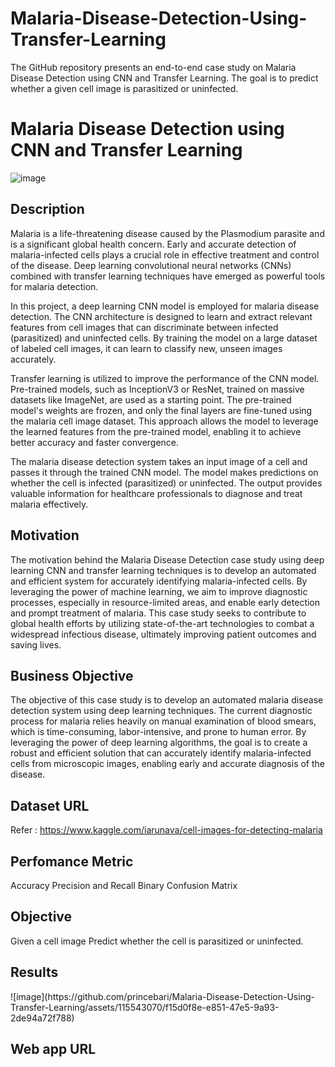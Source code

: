 # Malaria-Disease-Detection-Using-Transfer-Learning
The GitHub repository presents an end-to-end case study on Malaria Disease Detection using CNN and Transfer Learning. The goal is to predict whether a given cell image is parasitized or uninfected.

<h1>Malaria Disease Detection using CNN and Transfer Learning</h1>


![image](https://github.com/princebari/Malaria-Disease-Detection-Using-Transfer-Learning/assets/115543070/117e7863-2f5a-4421-9366-8d3b059a1ed7)


<h2> Description </h2>
Malaria is a life-threatening disease caused by the Plasmodium parasite and is a significant global health concern. Early and accurate detection of malaria-infected cells plays a crucial role in effective treatment and control of the disease. Deep learning convolutional neural networks (CNNs) combined with transfer learning techniques have emerged as powerful tools for malaria detection.

In this project, a deep learning CNN model is employed for malaria disease detection. The CNN architecture is designed to learn and extract relevant features from cell images that can discriminate between infected (parasitized) and uninfected cells. By training the model on a large dataset of labeled cell images, it can learn to classify new, unseen images accurately.

Transfer learning is utilized to improve the performance of the CNN model. Pre-trained models, such as InceptionV3 or ResNet, trained on massive datasets like ImageNet, are used as a starting point. The pre-trained model's weights are frozen, and only the final layers are fine-tuned using the malaria cell image dataset. This approach allows the model to leverage the learned features from the pre-trained model, enabling it to achieve better accuracy and faster convergence.

The malaria disease detection system takes an input image of a cell and passes it through the trained CNN model. The model makes predictions on whether the cell is infected (parasitized) or uninfected. The output provides valuable information for healthcare professionals to diagnose and treat malaria effectively.

<h2>Motivation</h2>
The motivation behind the Malaria Disease Detection case study using deep learning CNN and transfer learning techniques is to develop an automated and efficient system for accurately identifying malaria-infected cells. By leveraging the power of machine learning, we aim to improve diagnostic processes, especially in resource-limited areas, and enable early detection and prompt treatment of malaria. This case study seeks to contribute to global health efforts by utilizing state-of-the-art technologies to combat a widespread infectious disease, ultimately improving patient outcomes and saving lives.

<h2>Business Objective</h2>
The objective of this case study is to develop an automated malaria disease detection system using deep learning techniques. The current diagnostic process for malaria relies heavily on manual examination of blood smears, which is time-consuming, labor-intensive, and prone to human error. By leveraging the power of deep learning algorithms, the goal is to create a robust and efficient solution that can accurately identify malaria-infected cells from microscopic images, enabling early and accurate diagnosis of the disease.


  <h2>Dataset URL</h2>

Refer :  https://www.kaggle.com/iarunava/cell-images-for-detecting-malaria


<h2>Perfomance Metric </h2>

Accuracy
Precision and Recall
Binary Confusion Matrix

<h2>Objective</h2>
 Given a cell image Predict whether the cell is parasitized or uninfected.
 
 <h2>Results</h2>
 ![image](https://github.com/princebari/Malaria-Disease-Detection-Using-Transfer-Learning/assets/115543070/f15d0f8e-e851-47e5-9a93-2de94a72f788)


<h2>Web app URL</h2>

